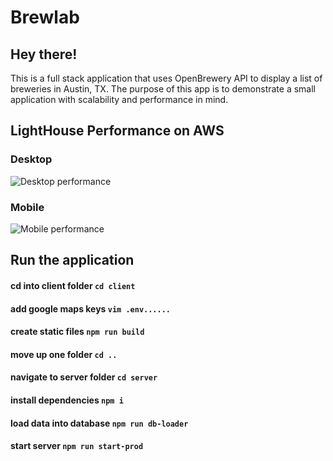 # Brewlab

## Hey there!
This is a full stack application that uses OpenBrewery API to display a list of breweries in Austin, TX. The purpose of this app is to demonstrate a small application with scalability and performance in mind.

## LightHouse Performance on AWS
### Desktop
![Desktop performance](https://user-images.githubusercontent.com/89487780/182793597-9e8bb00c-4dc8-4aa4-b1a0-f6919f843113.png)
### Mobile
![Mobile performance](https://user-images.githubusercontent.com/89487780/182793413-b93cd7f5-4ce3-4b22-9b0b-9c07d2ef56ed.png)

## Run the application
#### cd into client folder `cd client`
#### add google maps keys `vim .env......`
#### create static files `npm run build`
#### move up one folder `cd ..`
#### navigate to server folder `cd server`
#### install dependencies `npm i`
#### load data into database `npm run db-loader`
#### start server `npm run start-prod`
